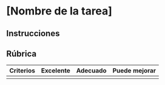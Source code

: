 # [Nombre de la tarea]

## Instrucciones

## Rúbrica

| Criterios| Excelente | Adecuado |   Puede mejorar   |
| -------- | --------- | -------- | ----------------- |
|          |           |          |                   |
